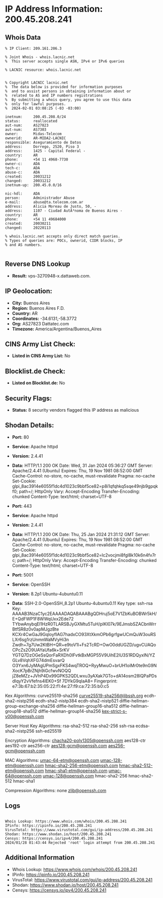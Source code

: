 # IP Address Information: 200.45.208.241

## Whois Data
```
% IP Client: 209.161.206.3
 
% Joint Whois - whois.lacnic.net
%  This server accepts single ASN, IPv4 or IPv6 queries

% LACNIC resource: whois.lacnic.net


% Copyright LACNIC lacnic.net
%  The data below is provided for information purposes
%  and to assist persons in obtaining information about or
%  related to AS and IP numbers registrations
%  By submitting a whois query, you agree to use this data
%  only for lawful purposes.
%  2024-02-01 03:08:25 (-03 -03:00)

inetnum:     200.45.208.0/24
status:      reallocated
aut-num:     AS27823
aut-num:     AS7303
owner:       Midas-Telecom
ownerid:     AR-MIDA2-LACNIC
responsible: Aseguramiento de Datos
address:     Dorrego, 2520, Piso 3
address:     1425 - Capital Federal - 
country:     AR
phone:       +54 11 4968-7730
owner-c:     ADA
tech-c:      ADA
abuse-c:     ADA
created:     20031212
changed:     20031212
inetnum-up:  200.45.0.0/16

nic-hdl:     ADA
person:      Administrador Abuse
e-mail:      abuse@ta.telecom.com.ar
address:     Alicia Moreau de Justo, 50, -
address:     1107 - Ciudad AutÃ³noma de Buenos Aires - 
country:     AR
phone:       +54 11 49684000
created:     20030211
changed:     20220113

% whois.lacnic.net accepts only direct match queries.
% Types of queries are: POCs, ownerid, CIDR blocks, IP
% and AS numbers.


```
## Reverse DNS Lookup
- **Result:** vps-3270948-x.dattaweb.com.

## IP Geolocation:
- **City:** Buenos Aires
- **Region:** Buenos Aires F.D.
- **Country:** AR
- **Coordinates:** -34.6131,-58.3772
- **Org:** AS27823 Dattatec.com
- **Timezone:** America/Argentina/Buenos_Aires

## CINS Army List Check:
- **Listed in CINS Army List:** 
No

## Blocklist.de Check:
- **Listed on Blocklist.de:** 
No

## Security Flags:
- **Status:** 8 security vendors flagged this IP address as malicious

## Shodan Details:
- **Port:** 80
- **Service:** Apache httpd
- **Version:** 2.4.41
- **Data:** HTTP/1.1 200 OK
Date: Wed, 31 Jan 2024 05:36:27 GMT
Server: Apache/2.4.41 (Ubuntu)
Expires: Thu, 19 Nov 1981 08:52:00 GMT
Cache-Control: no-store, no-cache, must-revalidate
Pragma: no-cache
Set-Cookie: glpi_8ac3914e6055f1dc4d1023c9bbf5ce82=p8i1qfqhkq5sqe49njb9gpqkf0; path=/; HttpOnly
Vary: Accept-Encoding
Transfer-Encoding: chunked
Content-Type: text/html; charset=UTF-8



- **Port:** 443
- **Service:** Apache httpd
- **Version:** 2.4.41
- **Data:** HTTP/1.1 200 OK
Date: Thu, 25 Jan 2024 21:31:12 GMT
Server: Apache/2.4.41 (Ubuntu)
Expires: Thu, 19 Nov 1981 08:52:00 GMT
Cache-Control: no-store, no-cache, must-revalidate
Pragma: no-cache
Set-Cookie: glpi_8ac3914e6055f1dc4d1023c9bbf5ce82=lc2vocjmi8fgl8k10k6n4fv7rc; path=/; HttpOnly
Vary: Accept-Encoding
Transfer-Encoding: chunked
Content-Type: text/html; charset=UTF-8



- **Port:** 5001
- **Service:** OpenSSH
- **Version:** 8.2p1 Ubuntu-4ubuntu0.11
- **Data:** SSH-2.0-OpenSSH_8.2p1 Ubuntu-4ubuntu0.11
Key type: ssh-rsa
Key: AAAAB3NzaC1yc2EAAAADAQABAAABgQDHruj5oE7V1ZbKuBOBWr5kH/E+QdFWP1F8WWqUxx2Ede72
TYbwAnybqEl1HzR0TLARSBJyGXMtu5TuH/pIKI07k/9EJmsbSZACbnWrrBtfSR8z0v0apMJgzBte
KCXr4CwGaJ9GqloyfIAG7hadxCO93XtXkmOPb6grfgwUCmQuW3ouRSLXr6sg1rzUnmnWaMVyHi3n
Zwdh+7g7Uw2KtBH+QR+e9toV1l+Fs2TcRD+OwO0ddUGZD/ugvCUAQoCPcZs2O9UAYaUfa6k+SrKV
YGTQ7DzOGeSsQorFaRXDh0IFvtkBxMGP55V9UihE2lU3S1RDQyxlN/YZGLv8VqhXFG74dmEsvarQ
O3Yxn6JyMAgUPmSgxFKS4wqTROQ+RyyMwuO+brUH1oiMr0te9nG9NXocK7pBrZNjh9iGcfwvNOQQ
jZ8eMZz+JVhP4Dx99GPKS2QDLwxu3yAXak7GTo+dA14osm28lQPaPDsdIqyY2vVfefns4IEK0+Sf
7DYkG9qIaA8=
Fingerprint: e7:3b:67:b2:35:05:22:f1:4e:27:f9:ca:72:35:b0:c5

Kex Algorithms:
	curve25519-sha256
	curve25519-sha256@libssh.org
	ecdh-sha2-nistp256
	ecdh-sha2-nistp384
	ecdh-sha2-nistp521
	diffie-hellman-group-exchange-sha256
	diffie-hellman-group16-sha512
	diffie-hellman-group18-sha512
	diffie-hellman-group14-sha256
	kex-strict-s-v00@openssh.com

Server Host Key Algorithms:
	rsa-sha2-512
	rsa-sha2-256
	ssh-rsa
	ecdsa-sha2-nistp256
	ssh-ed25519

Encryption Algorithms:
	chacha20-poly1305@openssh.com
	aes128-ctr
	aes192-ctr
	aes256-ctr
	aes128-gcm@openssh.com
	aes256-gcm@openssh.com

MAC Algorithms:
	umac-64-etm@openssh.com
	umac-128-etm@openssh.com
	hmac-sha2-256-etm@openssh.com
	hmac-sha2-512-etm@openssh.com
	hmac-sha1-etm@openssh.com
	umac-64@openssh.com
	umac-128@openssh.com
	hmac-sha2-256
	hmac-sha2-512
	hmac-sha1

Compression Algorithms:
	none
	zlib@openssh.com


## Logs
```

Whois Lookup: https://www.whois.com/whois/200.45.208.241
IPinfo: https://ipinfo.io/200.45.208.241
VirusTotal: https://www.virustotal.com/gui/ip-address/200.45.208.241
Shodan: https://www.shodan.io/host/200.45.208.241
Censys: https://censys.io/ipv4/200.45.208.241
2024/01/28 01:43:44 Rejected 'root' login attempt from 200.45.208.241

```
## Additional Information
- Whois Lookup: https://www.whois.com/whois/200.45.208.241
- IPinfo: https://ipinfo.io/200.45.208.241
- VirusTotal: https://www.virustotal.com/gui/ip-address/200.45.208.241
- Shodan: https://www.shodan.io/host/200.45.208.241
- Censys: https://censys.io/ipv4/200.45.208.241

